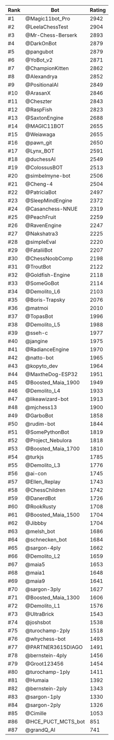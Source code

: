 Rank|Bot|Rating
---|---|---
#1|@Magic11bot_Pro|2942
#2|@LeelaChessTest|2904
#3|@Mr-Chess-Berserk|2893
#4|@DarkOnBot|2879
#5|@pangubot|2879
#6|@YoBot_v2|2871
#7|@ChampionKitten|2862
#8|@Alexandrya|2852
#9|@PositionalAI|2849
#10|@ArasanX|2846
#11|@Cheszter|2843
#12|@RaspFish|2823
#13|@SaxtonEngine|2688
#14|@MAGIC11BOT|2655
#15|@Weiawaga|2655
#16|@pawn_git|2650
#17|@Lynx_BOT|2591
#18|@duchessAI|2549
#19|@ColossusBOT|2513
#20|@simbelmyne-bot|2506
#21|@Cheng-4|2504
#22|@PatriciaBot|2497
#23|@SleepMindEngine|2372
#24|@Casanchess-NNUE|2319
#25|@PeachFruit|2259
#26|@RavenEngine|2247
#27|@Nakshatra3|2225
#28|@simpleEval|2220
#29|@FataliiBot|2207
#30|@ChessNoobComp|2198
#31|@TroutBot|2122
#32|@Goldfish-Engine|2118
#33|@SomeGoBot|2114
#34|@Demolito_L6|2103
#35|@Boris-Trapsky|2076
#36|@matmoi|2010
#37|@TopasBot|1996
#38|@Demolito_L5|1988
#39|@sseh-c|1977
#40|@jangine|1975
#41|@RadianceEngine|1970
#42|@natto-bot|1965
#43|@kopyto_dev|1964
#44|@MaxtheDog-ESP32|1951
#45|@Boosted_Maia_1900|1949
#46|@Demolito_L4|1933
#47|@likeawizard-bot|1913
#48|@mjchess13|1900
#49|@GarboBot|1858
#50|@rudim-bot|1844
#51|@SomePythonBot|1819
#52|@Project_Nebulora|1818
#53|@Boosted_Maia_1700|1810
#54|@turkjs|1785
#55|@Demolito_L3|1776
#56|@ai-con|1745
#57|@Ellen_Replay|1743
#58|@ChessChildren|1742
#59|@DanerdBot|1726
#60|@RookRusty|1708
#61|@Boosted_Maia_1500|1704
#62|@Jibbby|1704
#63|@melsh_bot|1686
#64|@schnecken_bot|1684
#65|@sargon-4ply|1662
#66|@Demolito_L2|1659
#67|@maia5|1653
#68|@maia1|1648
#69|@maia9|1641
#70|@sargon-3ply|1627
#71|@Boosted_Maia_1300|1606
#72|@Demolito_L1|1576
#73|@UltraBrick|1543
#74|@joshsbot|1538
#75|@turochamp-2ply|1518
#76|@whychess-bot|1493
#77|@PARTNER3615DIAGO|1491
#78|@bernstein-4ply|1456
#79|@Groot123456|1454
#80|@turochamp-1ply|1411
#81|@Humaia|1392
#82|@bernstein-2ply|1343
#83|@sargon-1ply|1330
#84|@sargon-2ply|1326
#85|@Cimille|1053
#86|@HCE_PUCT_MCTS_bot|851
#87|@grandQ_AI|741
